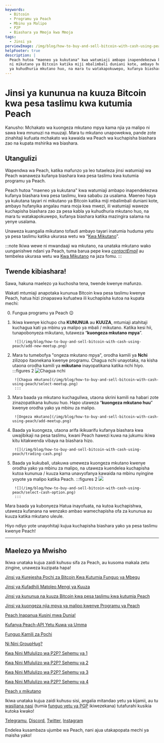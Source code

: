```yaml
---
keywords:
  - Bitcoin
  - Programu ya Peach
  - Mbinu ya Malipo
  - P2P
  - Biashara ya Mmoja kwa Mmoja
tags:
  - Jinsi ya
perviewImage: /img/blog/how-to-buy-and-sell-bitcoin-with-cash-using-peach/teaser.jpg
helpFooter: true
description: |
  Peach hutoa "maeneo ya kukutana" kwa watumiaji ambapo inapendekezwa kufanya biashara kwa pesa taslimu, kwa sababu za usalama. Maeneo haya ya kukutana tayari
  ni mikutano ya Bitcoin katika miji mbalimbali duniani kote, ambayo hufanyika angalau mara moja kwa mwezi, ili watumiaji waweze kuchapisha biashara zao za pesa kabla
  ya kuhudhuria mkutano huo, na mara tu watakapokuwepo, kufanya biashara katika mazingira salama na yenye usalama.
---
```


# Jinsi ya kununua na kuuza Bitcoin kwa pesa taslimu kwa kutumia Peach

Kanusho: Mchakato wa kuongeza mkutano mpya kama njia ya malipo ni sawa kwa mnunuzi na muuzaji. Mara tu mkutano unapowekwa, pande zote zinahitaji kufuata mchakato wa kawaida wa Peach wa kuchapisha biashara zao na kupata mshirika wa biashara.

## Utangulizi

Wapendwa wa Peach, katika mafunzo ya leo tutaeleza jinsi watumiaji wa Peach wanaweza kufanya biashara kwa pesa taslimu kwa kutumia programu ya Peach.

Peach hutoa "maeneo ya kukutana" kwa watumiaji ambapo inapendekezwa kufanya biashara kwa pesa taslimu, kwa sababu za usalama. Maeneo haya ya kukutana tayari
ni mikutano ya Bitcoin katika miji mbalimbali duniani kote, ambayo hufanyika angalau mara moja kwa mwezi, ili watumiaji waweze kuchapisha biashara zao za pesa kabla
ya kuhudhuria mkutano huo, na mara tu watakapokuwepo, kufanya biashara katika mazingira salama na yenye usalama.

Unaweza kuangalia mikutano tofauti ambayo tayari inatumia huduma yetu ya pesa taslimu katika ukurasa wetu wa “[Kwa Mikutano](/kwa-mikutano/)”.

:::note
Ikiwa wewe ni mwandaaji wa mkutano, na unataka mkutano wako uunganishwe ndani ya Peach, tuma barua pepe kwa [$contactEmail$](mailto:$contactEmail$) au tembelea
ukurasa wetu wa [Kwa Mikutano](/kwa-mikutano/) na jaza fomu.
:::

## Twende kibiashara!

Sawa, hakuna maelezo ya kuchosha tena, twende kwenye mafunzo.

Wakati mtumiaji anapotaka kununua Bitcoin kwa pesa taslimu kwenye Peach, hatua hizi zinapaswa kufuatwa ili kuchapisha kutoa na kupata mechi:

0. Fungua programu ya Peach 😉

1. Ikiwa kwenye kichupo cha **KUNUNUA** au **KUUZA**, mtumiaji atahitaji kuchagua kati ya mbinu ya malipo ya mbali / mikutano. Katika kesi hii, tunapobonyeza
    mikutano, tutaweza “**kuongeza mkutano mpya**”.

        ![](/img/blog/how-to-buy-and-sell-bitcoin-with-cash-using-peach/add-new-meetup.png)

2. Mara tu tumebofya "ongeza mkutano mpya", orodha kamili ya **Nchi** zilizopo itaonekana kwenye programu. Chagua nchi unayotaka, na
    kisha utaona orodha kamili ya **mikutano** inayopatikana katika nchi hiyo.
    :::figures 2
    ![Chagua nchi](/img/blog/how-to-buy-and-sell-bitcoin-with-cash-using-peach/select-country.png)

        ![Chagua mkutano](/img/blog/how-to-buy-and-sell-bitcoin-with-cash-using-peach/select-meetup.png)
        :::

3. Mara baada ya mkutano kuchaguliwa, utaona skrini kamili na habari zote zinazopatikana kuhusu huo. Hapo utaweza “**kuongeza mkutano huu**” kwenye orodha yako ya mbinu za malipo.

        ![Ongeza mkutano](/img/blog/how-to-buy-and-sell-bitcoin-with-cash-using-peach/add-meetup.png)

4. Baada ya kuongeza, utaona arifa ikikuarifu kufanya biashara kwa uwajibikaji na pesa taslimu, kwani Peach hawezi kuwa na jukumu ikiwa kitu kitakwenda vibaya na biashara hizo.

        ![](/img/blog/how-to-buy-and-sell-bitcoin-with-cash-using-peach/trading-cash.png)

5. Baada ya kukubali, utakuwa umeweza kuongeza mkutano kwenye orodha yako ya mbinu za malipo, na utaweza kuendelea kuchapisha
    kutoa kununua / kuuza kama unavyofanya kawaida na mbinu nyingine yoyote ya malipo katika Peach.
    :::figures 2
    ![](/img/blog/how-to-buy-and-sell-bitcoin-with-cash-using-peach/add-cash-option.png)

        ![](/img/blog/how-to-buy-and-sell-bitcoin-with-cash-using-peach/select-cash-option.png)
        :::

Mara baada ya kubonyeza Hatua inayofuata, na kutoa kuchapishwa, utaweza kufanana na wenzako ambao wamechapisha ofa za kununua au kuuza katika
mkutano uleule.

Hiyo ndiyo yote unayohitaji kujua kuchapisha biashara yako ya pesa taslimu kwenye Peach!

---

## Maelezo ya Mwisho

Ikiwa unataka kujua zaidi kuhusu sifa za Peach, au kusoma makala zetu zingine, unaweza kuzipata hapa!

[Jinsi ya Kurejesha Pochi za Bitcoin Kwa Kutumia Funguo ya Mbegu](https://peachbitcoin.com/sw/blog/how-to-restore-peach-wallet/)

[Jinsi ya Kufadhili Matoleo Mengi ya Kuuza](https://peachbitcoin.com/sw/blog/funding-multiple-sell-offers/)

[Jinsi ya kununua na kuuza Bitcoin kwa pesa taslimu kwa kutumia Peach](https://peachbitcoin.com/sw/blog/how-to-buy-and-sell-bitcoin-with-cash-using-peach/)

[Jinsi ya kuongeza njia mpya ya malipo kwenye Programu ya Peach](https://peachbitcoin.com/sw/blog/how-to-add-a-payment-method/)

[Peach Inapanua Kusini mwa Dunia!](https://peachbitcoin.com/sw/blog/peach-expands-to-the-global-south/)

[Kufanya Peach-API Yetu Kuwa ya Umma](https://peachbitcoin.com/sw/blog/making-our-peach-api-public/)

[Funguo Kamili za Pochi](https://peachbitcoin.com/sw/blog/full-wallet-functionality/)

[Ni Nini GroupHug?](https://peachbitcoin.com/sw/blog/group-hug/)

[Kwa Nini Mfululizo wa P2P? Sehemu ya 1](https://peachbitcoin.com/sw/blog/why-p2p-chapter-1/)

[Kwa Nini Mfululizo wa P2P? Sehemu ya 2](https://peachbitcoin.com/sw/blog/why-p2p-chapter-2/)

[Kwa Nini Mfululizo wa P2P? Sehemu ya 3](https://peachbitcoin.com/sw/blog/why-p2p-chapter-3-circular-economies/)

[Kwa Nini Mfululizo wa P2P? Sehemu ya 4](https://peachbitcoin.com/sw/blog/why-p2p-chapter-4-chains-of-trust/)

[Peach x mikutano](https://peachbitcoin.com/sw/blog/peach-for-meetups/)

Ikiwa unataka kujua zaidi kuhusu sisi, angalia mitandao yetu ya kijamii, au tu [wasiliana nasi](mailto:hello@peachbitcoin.com) (tumia [funguo yetu ya PGP](https://keys.openpgp.org/vks/v1/by-fingerprint/48339A19645E2E53488E0E5479E1B270FACD1BD2) ikiwezekana) tutafurahi kusikia kutoka kwako!

[Telegramu](https://t.me/+GkOW1J-ixBBkZWRk), [Discord](https://discord.gg/ypeHz3SW54), [Twitter](https://twitter.com/peachbitcoin), [Instagram](https://instagram.com/peachbitcoin)

Endelea kusambaza ujumbe wa Peach, nani ajua utakapopata mechi ya maisha yako!
